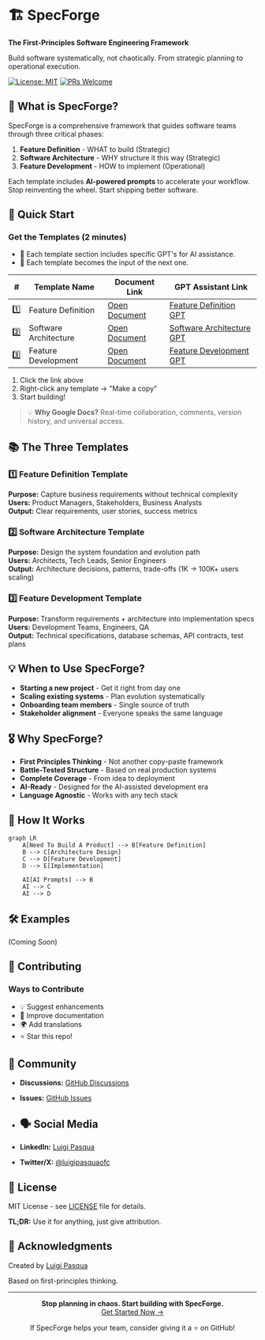 # 🏗️ SpecForge

**The First-Principles Software Engineering Framework**

Build software systematically, not chaotically. From strategic planning to operational execution.

[![License: MIT](https://img.shields.io/badge/License-MIT-yellow.svg)](https://opensource.org/licenses/MIT)
[![PRs Welcome](https://img.shields.io/badge/PRs-welcome-brightgreen.svg)](http://makeapullrequest.com)

## 🎯 What is SpecForge?

SpecForge is a comprehensive framework that guides software teams through three critical phases:

1. **Feature Definition** - WHAT to build (Strategic)
2. **Software Architecture** - WHY structure it this way (Strategic) 
3. **Feature Development** - HOW to implement (Operational)

Each template includes **AI-powered prompts** to accelerate your workflow. Stop reinventing the wheel. Start shipping better software.

## 🚀 Quick Start

### Get the Templates (2 minutes)
- 🤖 Each template section includes specific GPT's for AI assistance.
- 🚨 Each template becomes the input of the next one.

| #   | Template Name             | Document Link                                                                                                                           | GPT Assistant Link                                                                                                                                     |
|-----|---------------------------|------------------------------------------------------------------------------------------------------------------------------------------|--------------------------------------------------------------------------------------------------------------------------------------------------------|
| 1️⃣ | Feature Definition        | [Open Document](https://docs.google.com/document/d/1Mw11NHEW-Mg9vxSUI0ZSeL56rcB1L3xc02XeLJXRodg/edit?usp=sharing)                        | [Feature Definition GPT](https://chatgpt.com/g/g-6893b0388f908191a55dd02bafbf01b4-feat-definition)                                                                                                                             |
| 2️⃣ | Software Architecture     | [Open Document](https://docs.google.com/document/d/1QLyj5UjErclv9mEDR8vJL4O2chYJ_WCuGMczHD4NwHQ/edit?usp=sharing)                        | [Software Architecture GPT](https://chatgpt.com/g/g-6893aa591a888191b0616de95dde2a3e-software-architecture-specialist)                                |
| 3️⃣ | Feature Development       | [Open Document](https://docs.google.com/document/d/1HfRFrOa5YShJk7XnctxF2a_jEKZ9qi_vuIr486SRVeo/edit?usp=sharing)                        | [Feature Development GPT](https://chatgpt.com/g/g-6893acd40da881919e20cd936a03b328-feat-developer-assistent)                                                                                                                             |                                                                                                                            |
1. Click the link above
2. Right-click any template → "Make a copy"
3. Start building!

> 💡 **Why Google Docs?** Real-time collaboration, comments, version history, and universal access.

## 📚 The Three Templates

### 1️⃣ Feature Definition Template
**Purpose:** Capture business requirements without technical complexity  
**Users:** Product Managers, Stakeholders, Business Analysts  
**Output:** Clear requirements, user stories, success metrics  

### 2️⃣ Software Architecture Template  
**Purpose:** Design the system foundation and evolution path  
**Users:** Architects, Tech Leads, Senior Engineers  
**Output:** Architecture decisions, patterns, trade-offs (1K → 100K+ users scaling)  

### 3️⃣ Feature Development Template
**Purpose:** Transform requirements + architecture into implementation specs  
**Users:** Development Teams, Engineers, QA  
**Output:** Technical specifications, database schemas, API contracts, test plans  

## 💡 When to Use SpecForge?

- **Starting a new project** - Get it right from day one
- **Scaling existing systems** - Plan evolution systematically  
- **Onboarding team members** - Single source of truth
- **Stakeholder alignment** - Everyone speaks the same language

## 🎖️ Why SpecForge?

- **First Principles Thinking** - Not another copy-paste framework
- **Battle-Tested Structure** - Based on real production systems
- **Complete Coverage** - From idea to deployment
- **AI-Ready** - Designed for the AI-assisted development era
- **Language Agnostic** - Works with any tech stack

## 📖 How It Works

```mermaid
graph LR
    A[Need To Build A Product] --> B[Feature Definition]
    B --> C[Architecture Design]
    C --> D[Feature Development]
    D --> E[Implementation]
    
    AI[AI Prompts] --> B
    AI --> C
    AI --> D
```

## 🛠️ Examples
(Coming Soon)

## 🤝 Contributing

### Ways to Contribute
- 💡 Suggest enhancements
- 📝 Improve documentation
- 🌍 Add translations
- ⭐ Star this repo!

## 💬 Community

- **Discussions:** [GitHub Discussions](https://github.com/[SEU-USERNAME]/specforge/discussions)
- **Issues:** [GitHub Issues](https://github.com/[SEU-USERNAME]/specforge/issues)

- ## 🗣️ Social Media
- **LinkedIn:** [Luigi Pasqua](https://www.linkedin.com/in/luigi-pasqua-6b639012a)
- **Twitter/X:** [@luigipasquaofc](https://x.com/luigipasquaofc)

## 📜 License

MIT License - see [LICENSE](./LICENSE) file for details.

**TL;DR:** Use it for anything, just give attribution.

## 🙏 Acknowledgments

Created by <a href='https://github.com/LuigiPasqua'> Luigi Pasqua </a>

Based on first-principles thinking.

---

<p align="center">
  <strong>Stop planning in chaos. Start building with SpecForge.</strong>
  <br>
  <a href="[INSIRA LINK DO DRIVE AQUI]">Get Started Now →</a>
</p>

<p align="center">
  If SpecForge helps your team, consider giving it a ⭐ on GitHub!
</p>
